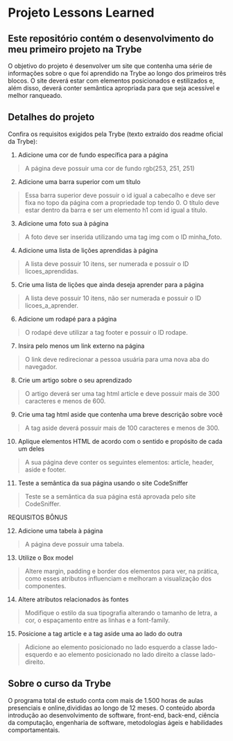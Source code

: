 # Projeto Lessons Learned
## Este repositório contém o desenvolvimento do meu primeiro projeto na Trybe

O objetivo do projeto é desenvolver um site que contenha uma série de informações sobre o que foi aprendido na Trybe ao longo dos primeiros três blocos. O  site deverá estar com elementos posicionados e estilizados e, além disso, deverá conter semântica apropriada para que seja acessível e melhor ranqueado.

## Detalhes do projeto

Confira os requisitos exigidos pela Trybe (texto extraído dos readme oficial da Trybe):

1. Adicione uma cor de fundo específica para a página

> A página deve possuir uma cor de fundo rgb(253, 251, 251)

2. Adicione uma barra superior com um título

> Essa barra superior deve possuir o id igual a cabecalho e deve ser fixa no topo da página com a propriedade top tendo 0. O título deve estar dentro da barra e ser um elemento h1 com id igual a titulo.

3. Adicione uma foto sua à página

> A foto deve ser inserida utilizando uma tag img com o ID minha_foto.

4. Adicione uma lista de lições aprendidas à página

> A lista deve possuir 10 itens, ser numerada e possuir o ID licoes_aprendidas.

5. Crie uma lista de lições que ainda deseja aprender para a página

> A lista deve possuir 10 itens, não ser numerada e possuir o ID licoes_a_aprender.

6. Adicione um rodapé para a página

> O rodapé deve utilizar a tag footer e possuir o ID rodape.

7. Insira pelo menos um link externo na página

> O link deve redirecionar a pessoa usuária para uma nova aba do navegador.

8. Crie um artigo sobre o seu aprendizado

> O artigo deverá ser uma tag html article e deve possuir mais de 300 caracteres e menos de 600.

9. Crie uma tag html aside que contenha uma breve descrição sobre você

> A tag aside deverá possuir mais de 100 caracteres e menos de 300.

10. Aplique elementos HTML de acordo com o sentido e propósito de cada um deles

> A sua página deve conter os seguintes elementos: article, header, aside e footer.

11. Teste a semântica da sua página usando o site CodeSniffer

> Teste se a semântica da sua página está aprovada pelo site CodeSniffer.

REQUISITOS BÔNUS

12. Adicione uma tabela à página

> A página deve possuir uma tabela.

13. Utilize o Box model

> Altere margin, padding e border dos elementos para ver, na prática, como esses atributos influenciam e melhoram a visualização dos componentes.

14. Altere atributos relacionados às fontes

> Modifique o estilo da sua tipografia alterando o tamanho de letra, a cor, o espaçamento entre as linhas e a font-family.

15. Posicione a tag article e a tag aside uma ao lado do outra

> Adicione ao elemento posicionado no lado esquerdo a classe lado-esquerdo e ao elemento posicionado no lado direito a classe lado-direito.


## Sobre o curso da Trybe
O programa total de estudo conta com mais de 1.500 horas de aulas presenciais e online,divididas ao longo de 12 meses. O conteúdo aborda introdução ao desenvolvimento de software, front-end, back-end, ciência da computação, engenharia de software, metodologias ágeis e habilidades comportamentais.
